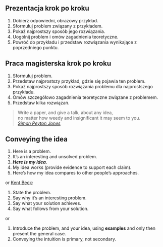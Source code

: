 ## Prezentacja krok po kroku

1. Dobierz odpowiedni, obrazowy przykład.
1. Sformułuj problem związany z przykładem.
1. Pokaż najprostszy sposób jego rozwiązania.
1. Uogólnij problem i omów zagadnienia teoretyczne.
1. Powróć do przykładu i przedstaw rozwiązania
   wynikające z poprzedniego punktu.

## Praca magisterska krok po kroku

1. Sformułuj problem.
1. Przedstaw najprostszy przykład, gdzie się pojawia ten problem.
1. Pokaż najprostszy sposób rozwiązania problemu
   dla najprostszego przykładu.
1. Omów szczegółowo zagadnienia teoretyczne związane z problemem.
1. Przedstaw kilka rozwiązań.


> Write a paper, and give a talk, about any idea,<br>
> no matter how weedy and insignificant it may seem to you.<br>
> [*Simon Peyton Jones*](http://research.microsoft.com/en-us/um/people/simonpj/papers/giving-a-talk/writing-a-paper-slides.pdf)


## Conveying the idea

1. Here is a problem.
1. It’s an interesting and unsolved problem.
1. ***Here is my idea***.
1. My idea works (provide evidence to support each claim).
1. Here’s how my idea compares to other people’s approaches.

or [Kent Beck](http://www.threeriversinstitute.org/blog/):

1. State the problem.
1. Say why it’s an interesting problem.
1. Say what your solution achieves.
1. Say what follows from your solution.

or

1. Introduce the problem, and your idea, using **examples**
   and only then present the general case.
1. Conveying the intuition is primary, not secondary.
